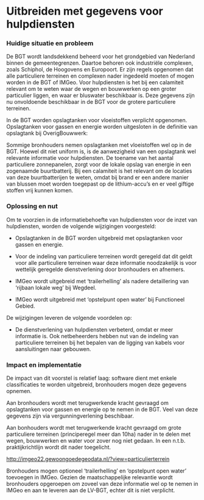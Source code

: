 Uitbreiden met gegevens voor hulpdiensten
=========================================

### Huidige situatie en probleem

De BGT wordt landsdekkend beheerd voor het grondgebied van Nederland binnen de
gemeentegrenzen. Daartoe behoren ook industriële complexen, zoals Schiphol, de
Hoogovens en Europoort. Er zijn regels opgenomen dat alle particuliere terreinen
en complexen nader ingedeeld moeten of mogen worden in de BGT of IMGeo. Voor
hulpdiensten is het bij een calamiteit relevant om te weten waar de wegen en
bouwwerken op een groter particulier liggen, en waar er bluswater beschikbaar
is. Deze gegevens zijn nu onvoldoende beschikbaar in de BGT voor de grotere
particuliere terreinen.

In de BGT worden opslagtanken voor vloeistoffen verplicht opgenomen.
Opslagtanken voor gassen en energie worden uitgesloten in de definitie van
opslagtank bij OverigBouwwerk:

Sommige bronhouders nemen opslagtanken met vloeistoffen wel op in de BGT. Hoewel
dit niet uniform is, is de aanwezigheid van een opslagtank wel relevante
informatie voor hulpdiensten. De toename van het aantal particuliere
zonnepanelen, zorgt voor de lokale opslag van energie in een zogenaamde
buurtbatterij. Bij een calamiteit is het relevant om de locaties van deze
buurtbatterijen te weten, omdat bij brand er een andere manier van blussen moet
worden toegepast op de lithium-accu’s en er veel giftige stoffen vrij kunnen
komen.

### Oplossing en nut

Om te voorzien in de informatiebehoefte van hulpdiensten voor de inzet van
hulpdiensten, worden de volgende wijzigingen voorgesteld:

-   Opslagtanken in de BGT worden uitgebreid met opslagtanken voor gassen en
    energie.

-   Voor de indeling van particuliere terreinen wordt geregeld dat dit geldt
    voor alle particuliere terreinen waar deze informatie noodzakelijk is voor
    wettelijk geregelde dienstverlening door bronhouders en afnemers.

-   IMGeo wordt uitgebreid met ‘trailerhelling’ als nadere detaillering van
    ‘rijbaan lokale weg’ bij Wegdeel.

-   IMGeo wordt uitgebreid met ‘opstelpunt open water’ bij Functioneel Gebied.

De wijzigingen leveren de volgende voordelen op:

-   De dienstverlening van hulpdiensten verbeterd, omdat er meer informatie is. Ook netbeheerders hebben nut van de indeling van particuliere terreinen bij het bepalen van de ligging van kabels voor aansluitingen naar gebouwen.


### Impact en implementatie

De impact van dit voorstel is relatief laag: software dient met enkele classificaties te worden uitgebreid, bronhouders mogen deze gegevens opnemen.

Aan bronhouders wordt met terugwerkende kracht gevraagd om opslagtanken voor gassen en energie op te nemen in de BGT. Veel van deze gegevens zijn via vergunningverlening beschibaar.

Aan bonhouders wordt met terugwerkende kracht gevraagd om grote particuliere terreinen (principeregel meer dan 10ha) nader in te delen met wegen, bouwwerken en water voor zover nog niet gedaan. In een n.t.b. praktijkrichtlijn wordt dit nader toegelicht.

<http://imgeo22.gewoongoedegeodata.nl/?view=particulierterrein>

Bronhouders mogen optioneel ‘trailerhelling’ en ‘opstelpunt open water’ toevoegen in IMGeo. Gezien de maatschappelijke relevantie wordt bronhouders opgeroepen om zoveel van deze informatie wel op te nemen in IMGeo en aan te leveren aan de LV-BGT, echter dit is niet verplicht.
